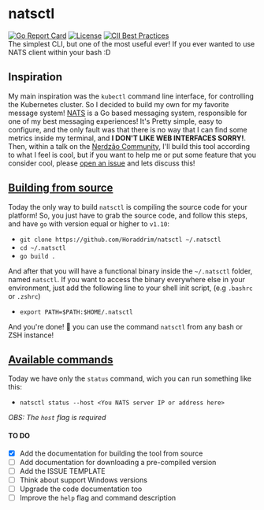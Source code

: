 # natsctl
[![Go Report Card](https://goreportcard.com/badge/github.com/Horaddrim/natsctl)](https://goreportcard.com/report/github.com/Horaddrim/natsctl)
[![License](https://img.shields.io/badge/License-Apache%202.0-blue.svg)](https://opensource.org/licenses/Apache-2.0)
[![CII Best Practices](https://bestpractices.coreinfrastructure.org/projects/2088/badge)](https://bestpractices.coreinfrastructure.org/projects/2088)   
The simplest CLI, but one of the most useful ever! If you ever wanted to use NATS client within your bash :D

## Inspiration
My main inspiration was the `kubectl` command line interface, for controlling the Kubernetes cluster. So I decided to build my own for my favorite message system! [NATS](https://nats.io) is a Go based messaging system, responsible for one of my best messaging experiences! It's Pretty simple, easy to configure, and the only fault was that there is no way that I can find some metrics inside my terminal, and **I DON'T LIKE WEB INTERFACES SORRY!**. Then, within a talk on the [Nerdzão Community](http://meetup.com/pt-BR/nerdzao), I'll build this tool according to what I feel is cool, but if you want to help me or put some feature that you consider cool, please [open an issue](https://github.com/Horaddrim/natsctl/issues/new) and lets discuss this!

## [Building from source](#)
Today the only way to build `natsctl` is compiling the source code for your platform!
So, you just have to grab the source code, and follow this steps, and have `go` with version equal or higher
to `v1.10`:

- `git clone https://github.com/Horaddrim/natsctl ~/.natsctl`
- `cd ~/.natsctl`
- `go build .`

And after that you will have a functional binary
inside the `~/.natsctl` folder, named `natsctl`.
If you want to access the binary everywhere else in your environment, just add the following line to your shell init script, (e.g `.bashrc` or `.zshrc`)

- `export PATH=$PATH:$HOME/.natsctl`

And you're done! :sparkling_heart: you can use the command `natsctl` from any bash or ZSH instance!

## [Available commands](#)
Today we have only the `status` command, wich you can run something like this:

- `natsctl status --host <You NATS server IP or address here>`

*OBS: The `host` flag is required*

#### TO DO
- [x] Add the documentation for building the tool from source
- [ ] Add documentation for downloading a pre-compiled version
- [ ] Add the ISSUE TEMPLATE
- [ ] Think about support Windows versions
- [ ] Upgrade the code documentation too
- [ ] Improve the `help` flag and command description
